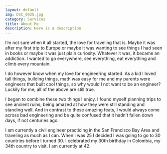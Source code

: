 ```yaml
---
layout: default
img: DSC_0925.jpg
category: Services
title: About Me
description: Here is a description
---
```


I’m not sure when it all started, the love for traveling that is.  Maybe it was after my first trip to Europe or maybe it was wanting to see things I had seen in books or maybe it was just plain curiosity.  Whatever it was, it became an addiction.  I wanted to go everywhere, see everything, eat everything and climb every mountain.

I do however know when my love for engineering started.  As a kid I loved tall things, building things, math was easy for me and my parents were engineers that built cool things, so why would I not want to be an engineer?  Luckily for me, all of the above are still true.

I began to combine these two things I enjoy.  I found myself planning trips to see ancient ruins; being amazed at how they were still standing and standing well.  And in contrast to these amazing feats, I would always come across bad engineering and be quite confused that it hadn’t fallen down days, if not centuries ago.

I am currently a civil engineer practicing in the San Francisco Bay Area and traveling as much as I can. When I was 25 I decided I was going to go to 30 countries before I turned 30.  I celebrated my 30th birthday in Colombia, my 34th country to visit.    I am currently at 42.
